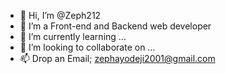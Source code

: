 - 👋 Hi, I’m @Zeph212
- 👀 I’m a Front-end and Backend web developer 
- 🌱 I’m currently learning ...
- 💞️ I’m looking to collaborate on ...
- 📫 Drop an Email; zephayodeji2001@gmail.com

<!---
Zeph212/Zeph212 is a ✨ special ✨ repository because its `README.md` (this file) appears on your GitHub profile.
You can click the Preview link to take a look at your changes.
--->
